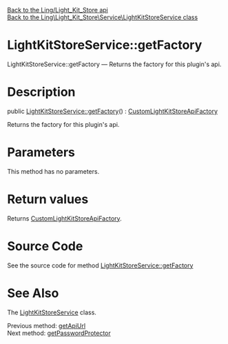 [Back to the Ling/Light_Kit_Store api](https://github.com/lingtalfi/Light_Kit_Store/blob/master/doc/api/Ling/Light_Kit_Store.md)<br>
[Back to the Ling\Light_Kit_Store\Service\LightKitStoreService class](https://github.com/lingtalfi/Light_Kit_Store/blob/master/doc/api/Ling/Light_Kit_Store/Service/LightKitStoreService.md)


LightKitStoreService::getFactory
================



LightKitStoreService::getFactory — Returns the factory for this plugin's api.




Description
================


public [LightKitStoreService::getFactory](https://github.com/lingtalfi/Light_Kit_Store/blob/master/doc/api/Ling/Light_Kit_Store/Service/LightKitStoreService/getFactory.md)() : [CustomLightKitStoreApiFactory](https://github.com/lingtalfi/Light_Kit_Store/blob/master/doc/api/Ling/Light_Kit_Store/Api/Custom/CustomLightKitStoreApiFactory.md)




Returns the factory for this plugin's api.




Parameters
================

This method has no parameters.


Return values
================

Returns [CustomLightKitStoreApiFactory](https://github.com/lingtalfi/Light_Kit_Store/blob/master/doc/api/Ling/Light_Kit_Store/Api/Custom/CustomLightKitStoreApiFactory.md).








Source Code
===========
See the source code for method [LightKitStoreService::getFactory](https://github.com/lingtalfi/Light_Kit_Store/blob/master/Service/LightKitStoreService.php#L222-L234)


See Also
================

The [LightKitStoreService](https://github.com/lingtalfi/Light_Kit_Store/blob/master/doc/api/Ling/Light_Kit_Store/Service/LightKitStoreService.md) class.

Previous method: [getApiUrl](https://github.com/lingtalfi/Light_Kit_Store/blob/master/doc/api/Ling/Light_Kit_Store/Service/LightKitStoreService/getApiUrl.md)<br>Next method: [getPasswordProtector](https://github.com/lingtalfi/Light_Kit_Store/blob/master/doc/api/Ling/Light_Kit_Store/Service/LightKitStoreService/getPasswordProtector.md)<br>


